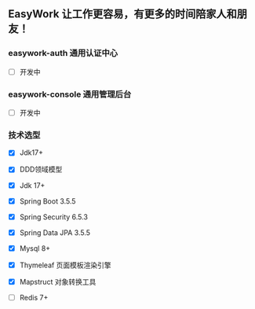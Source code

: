 


## EasyWork 让工作更容易，有更多的时间陪家人和朋友！

### easywork-auth  通用认证中心
- [ ] 开发中

### easywork-console 通用管理后台
- [ ] 开发中



### 技术选型

- [x] Jdk17+
- [x] DDD领域模型
- [x] Jdk 17+
- [x] Spring Boot 3.5.5
- [x] Spring Security 6.5.3
- [x] Spring Data JPA 3.5.5
- [x] Mysql 8+
- [x] Thymeleaf 页面模板渲染引擎
- [x] Mapstruct 对象转换工具
- [ ] Redis 7+

